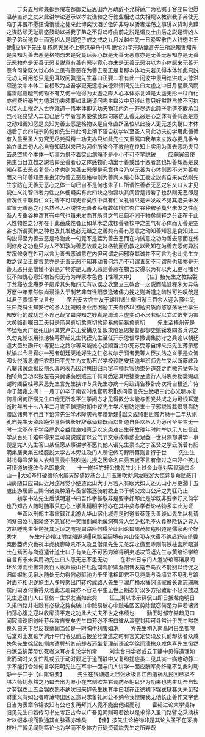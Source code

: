 <!-- { "loadSidebar": true } -->
　　丁亥五月命兼都察院左都御史征思田六月疏辞不允将适广为私嘱于客座曰但愿温恭直谅之友来此讲学论道示以孝友谦和之行徳业相劝过失相规以教训我子弟使无陷于非僻不愿狂懆惰慢之徒来此博奕饮酒长傲饰非导以骄奢淫荡之事诱以货利贪黩之谋防顽无耻扇惑鼓动以益我子弟之不肖呜呼由前之説是谓良士由后之説是谓凶人我子弟茍逺良士而近凶人是谓逆子戒之戒之九月发越中先一日晚客散门人钱徳洪王畿立庭下先生复移席天泉桥上徳洪举舟中与畿论为学宗防畿言先生所説知善知恶是良知为善去恶是格物恐未是究竟话头心既是无善无恶意亦是无善无恶知亦是无善无恶物亦是无善无恶若説意有善有恶毕竟心亦未是无善无恶洪以为心体原来无善无恶今习染既久觉心体上见有善恶在为善去恶正是复那本体功夫若见得本体如此只説无功夫可用恐只是见耳敢问孰是先生喜曰正要二君有此一问汝中须用徳洪功夫徳洪须透汝中本体二君相取为益吾学更无遗念矣徳洪请问先生曰太虚之中日月星辰风雨露雷隂霾曀气何物不有又何一物得为太虚之障人心本体亦复如是太虚无形一过而化亦何费纤毫气力徳洪功夫须要如此畿请问先生曰汝中见得此意只好黙黙自修不可执以接人上根之人世亦难遇一悟本体即见功夫物我内外一齐尽透此颜子明道不敢承当岂可轻易望人二君已后与学者言务要依我四句宗防无善无恶是心之体有善有恶是意之动知善知恶是良知为善去恶是格物以是自修直跻圣位以此接人更无差失畿曰本体透后于此四句宗防何如先生曰此彻上彻下语自初学以至圣人只此功夫初学用此循循有入虽至圣人穷究无尽尧舜精一功夫亦只如此先生又重嘱曰我年来立教亦更几番今始立此四句人心自有知识以来已为习俗所染今不教他在良知上实用为善去恶功夫只去悬空想个本体一切事为俱不着实此病痛不是小小不可不早説破
　　应嗣寅曰使先生当日立教之説若曰至善者心之体感物而动出于善或出于恶者意也知善知恶是良知存善去恶者复吾心体也则为善去恶便是究竟也今乃以无善为心体则固不必为善矣而又曰知善知恶是良知为善去恶是格物则为善尚未是心体王畿之説有自来矣然则先生宗防在无善无恶心之体一句已自不是何也朱子曰所谓性善者无恶之名又曰人才见説仁义礼智四者为性之体便疑实有此四块之物磊块其间皆是错看了也然则无恶即是善况性中既具仁义礼智不可谓无善矣性中具有仁义礼智只是未发故不见其迹夫未发宜皆无善恶之可名然圣人不説性无善者葢有故如桃仁杏仁谷种稗子莫非未发之性而圣人专重谷种谓其有中气也虽未发而其所具之气已自不同于物矣儒释之分正在于此人性物性之分亦在于此葢成性者止如草木之成核善者核中之生气有心体而无善是空谷也所谓荑稗之种也及其发也必无继之之善矣有善有恶意之动知善知恶是良知此二句説得至为善去恶是格物此一句竟不是葢为善去恶而在内诚意之功为善去恶而在外则修身之功也只为人不知孰为善恶故教之以格物而仍教之以致知在为善去恶何异説梦况修身在外可以言为善去恶诚意在内但可谓之闲邪存其诚并不可言为也此先生立教之误至王畿言意亦是无善无恶不知其动者何念乃不可谓善又不可谓恶也知亦是无善无恶只是懵懂不识是非物亦是无善无恶则善恶在物吾安得以为有以为无更可嗤也反不如説心意知物皆归无有为禅家本色也【性理大中】
　　【佳】按先生之教始裂于龙谿故念庵罗子屡斥其失殆四无有以误之欤至立三教合一之説而隂诋程朱为异端万厯中年羣然崇尚浸淫入于制艺非有泾阳景逸诸儒力挽之则斯道之晦蚀可胜叹哉是以君子贵慎于立言也
　　至吉安大会士友于螺川诸生偕旧游三百余人迎入驿中先生曰尧舜生知安行的圣人犹兢兢业业用困勉工夫吾侪以困勉资质而悠悠荡荡坐享生知安行的成功岂不误己哉又曰良知之妙真是周流六虚变动不居若假以文过饰非为害大矣临别嘱曰工夫只是简易真切愈真切愈简易愈简易愈真切
　　先生至梧州先是岑猛叛两广猛死田州其党卢苏王受搆众复叛攻陷思恩提督都御史姚镆发四省兵讨之久勿克朝议用张璁桂萼荐起先生代镆先生至任开示恩信尽撤调集防守之兵谕以朝廷遣大臣处勘开尔等更生之路尔等果能诚心投顺当贷尔死苏受等自缚来归先生薄示惩杖谕以今日宥尔一死者朝廷天地好生之仁必杖尔示罚者我等人臣执法之义于是众皆叩头悦服悉遣归农思田平先生为文勒石兴学校设防安抚逾年班师先生又以断藤峡及八寨诸贼盘据反侧久毒岭表乃因讨思田归兵宻与领兵官约束分道袭之而檄苏受等兵相犄角立功以报左右夹翼诛获剧贼三千有竒悉定其地捷奏至遣行人冯恩赍勅奬赐疏谢时阁臣桂萼素忌先生言先生挟诈专兵先生亦病十月疏请告移卧舟次将自梧道广侍命于韶雍之间十一月丁卯卒于南安时推官周积疾问遗言先生微哂曰此心光明亦复何言问何所嘱先生曰他无所念平生学问方才见得数分未能与吾党共成之为可恨耳遂逝时年五十七八年二月丧至越是时朝中议先生学术有防迩来士子邪説皆其倡导爵防赠諡诸典不行且下诏禁先生学术隆庆元年赠新建諡文成照旧世袭万厯十二年从祀孔庙先生天资超絶少喜任侠长好辞章仙释既而以斯道自任以圣人为必可至平生无一时一念不在于学经歴危变益信良知真足以忘患难出生死故晚年时时举以示人曰吾此学从百死千难中得来岂可易説或言以公气节文章政事勲业足葢一世只除却讲学一事便是完人先生答曰某但愿从事讲学不愿其他人谓先生豪杰之才圣贤之学云所着有阳明集居夷集五经臆説大学古本旁注及门人所记传习録所纂则言行于世
　　先生生时祖母岑梦神人衣绯玉云中鼔吹送儿授之因命名曰云五嵗不言有僧过之曰好个孩儿可惜道破遂改今名即能言
　　十一嵗祖竹轩公携先生北上过金山寺对客赋诗曰金山一大如拳打破维扬水厎天醉倚妙髙台上月玉箫吹彻洞龙眠客大惊异复命赋蔽月山房随口应曰山近月逺月觉小便道此山大于月若人有眼大如天还见山小月更濶十五嵗出游居庸三闗询诸夷种落与备御策逐骑射欲上书于朝父龙山公斥之为狂乃止
　　初学书法先生后读明道书曰吾作字甚敬非是要字好即此是学既非要字好又何学也乃知古人随时随事只在心上学此精明字好亦在其中矣与学者论格物多举此为证
　　辛酉以刑部主事审録江北游九华山宿化城寺是时道者蔡蓬头善谈仙先生以礼请问蔡曰汝礼虽隆终不忘官相一笑而别闻地藏洞有异人坐卧松毛不火食歴险访之异人方熟睡先生坐傍抚其足顷之醒视曰路险何得至此因论曰周茂叔程明道是儒家两个好秀才
　　先生托迹投江附估船遯遇风飘至闽境夜奔山径叩寺求宿不纳趋野庙倚香案卧葢虎穴也夜半虎绕廊哮吼不入及旦僧见先生无恙异之邀至寺则前铁柱宫所晤道士在焉因与商逺遁计道士曰子有亲在不可因为筮得明夷遂决策返先生与黄绾论学绾自言有志未实用功先生曰人患无志不患无功
　　在滁州日与门人遨游琅琊瀼泉间环龙潭而坐者常数百人歌声振山谷后陞南鸿胪卿滁阳诸友送至乌衣不能别以诗促之归曰掘地见泉水随处无勿得何必驱驰为千里逺相即君不见尧羮与舜墙又不见孔与蹠对面不相识逆旅主人多殷懃出门转盻成路人先生平湖广横水桶冈诸寇酋长谢志珊就擒问曰汝何策得众若此志珊曰亦不容易平生见世上魁杰好汉多方招致断不轻易放过先生退语门人曰吾侪一生求友当如此矣
　　征三浰以书示薛侃曰即日抵龙南明日入巢四路并进贼有必破之势矣破山中贼易破心中贼难区区剪除鼠窃何足为异若诸贤扫荡心腹之寇以收廓清平定之功此大丈夫不世之伟绩也
　　勤王时邹守益趋见曰闻宸濠诱旧贼叶芳兵攻吉安矣先生曰芳必不叛曰彼从濠望封拜可寻常计乎先生黙然良久曰天下尽反我辈固当如是一时胸中利害如洗
　　方先生初入南昌时日坐都院后堂对士友论学洞开中门令见前后报至登堂遣之时有言文定焚须及兵前却状者众咸失色先生徐起如侧席遣牌斩其前却者还坐复理前语论学徐闻濠擒众咸色喜先生愀然曰濠虽擒苐恐伤死者众耳亦复论学如常
　　刘念台曰学者或云于静中见得道理如此而动时又复忙乱或云于动时颇近于道而静中又复纷扰症虽二见其实一病也动静二字不能打合如何言学阳明先生在军中一面与门人讲学一面应酬军务纤毫不乱此时动静一乎二乎【山隂语要】
　　先生在钱塘遇太监张永极言江西遭祸乱民困已极不堪六师扰永然之乃曰吾出为羣小在君侧欲左右调防圣躬耳非为功来也先生功吾自知之劳锦衣止五金锦衣怒不纳次日来辞先生执其手曰我在正徳初下锦衣狱甚久未见轻财重义有如公者昨薄物出区区意只求备礼闻公不纳令我惶愧我无他长止善作文字他日当为表章令锦衣知有公也复再拜其人竟不能出他语而别
　　霍韬过论大学辄持旧见先生曰若传习书史考正古今以广吾见闻则可若欲以是求得入圣门路譬之采摘枝叶以缀本根而欲通其血脉葢亦难矣
　　【佳】按先生论格物非是其论入圣不在采摘枝叶广博见闻则笃论也为学而不身体力行徒资诵説先生之所弃哉
